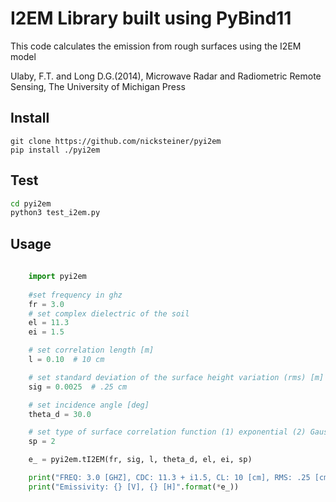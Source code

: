 # I2EM Library built using PyBind11

This code calculates the emission from rough surfaces using the I2EM model          

Ulaby, F.T. and Long D.G.(2014), Microwave Radar and Radiometric Remote Sensing, The University of Michigan Press  

## Install  
```git clone https://github.com/nicksteiner/pyi2em```  
```pip install ./pyi2em```

## Test
```bash
cd pyi2em
python3 test_i2em.py
```

## Usage

```python
    
    import pyi2em
    
    #set frequency in ghz
    fr = 3.0
    # set complex dielectric of the soil
    el = 11.3
    ei = 1.5

    # set correlation length [m]
    l = 0.10  # 10 cm

    # set standard deviation of the surface height variation (rms) [m]
    sig = 0.0025  # .25 cm

    # set incidence angle [deg]
    theta_d = 30.0

    # set type of surface correlation function (1) exponential (2) Gaussian
    sp = 2

    e_ = pyi2em.tI2EM(fr, sig, l, theta_d, el, ei, sp)

    print("FREQ: 3.0 [GHZ], CDC: 11.3 + i1.5, CL: 10 [cm], RMS: .25 [cm], INC: 30 [deg], CORRF: Gaussian")
    print("Emissivity: {} [V], {} [H]".format(*e_))

```

